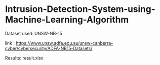 # Intrusion-Detection-System-using-Machine-Learning-Algorithm
Dataset used: UNSW-NB-15

link : https://www.unsw.adfa.edu.au/unsw-canberra-cyber/cybersecurity/ADFA-NB15-Datasets/

Results: result.xlsx

